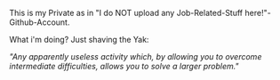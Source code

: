 This is my Private as in "I do NOT upload any Job-Related-Stuff here!"-Github-Account.

What i'm doing?
Just shaving the Yak:

*"Any apparently useless activity which, by allowing you to overcome intermediate difficulties, allows you to solve a larger problem."*
<!---
datenklo/datenklo is a ✨ special ✨ repository because its `README.md` (this file) appears on your GitHub profile.
You can click the Preview link to take a look at your changes.
--->
